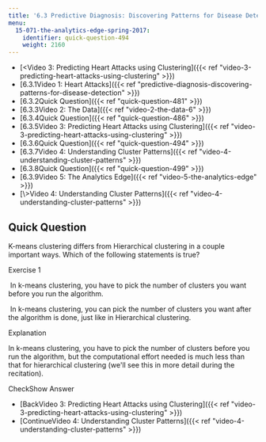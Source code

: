 ```yaml
---
title: '6.3 Predictive Diagnosis: Discovering Patterns for Disease Detection '
menu:
  15-071-the-analytics-edge-spring-2017:
    identifier: quick-question-494
    weight: 2160
---
```

*   [<Video 3: Predicting Heart Attacks using Clustering]({{< ref "video-3-predicting-heart-attacks-using-clustering" >}})
*   [6.3.1Video 1: Heart Attacks]({{< ref "predictive-diagnosis-discovering-patterns-for-disease-detection" >}})
*   [6.3.2Quick Question]({{< ref "quick-question-481" >}})
*   [6.3.3Video 2: The Data]({{< ref "video-2-the-data-6" >}})
*   [6.3.4Quick Question]({{< ref "quick-question-486" >}})
*   [6.3.5Video 3: Predicting Heart Attacks using Clustering]({{< ref "video-3-predicting-heart-attacks-using-clustering" >}})
*   [6.3.6Quick Question]({{< ref "quick-question-494" >}})
*   [6.3.7Video 4: Understanding Cluster Patterns]({{< ref "video-4-understanding-cluster-patterns" >}})
*   [6.3.8Quick Question]({{< ref "quick-question-499" >}})
*   [6.3.9Video 5: The Analytics Edge]({{< ref "video-5-the-analytics-edge" >}})
*   [\\>Video 4: Understanding Cluster Patterns]({{< ref "video-4-understanding-cluster-patterns" >}})

Quick Question
--------------

K-means clustering differs from Hierarchical clustering in a couple important ways. Which of the following statements is true?

Exercise 1

&nbsp;In k-means clustering, you have to pick the number of clusters you want before you run the algorithm.&nbsp;

&nbsp;In k-means clustering, you can pick the number of clusters you want after the algorithm is done, just like in Hierarchical clustering.&nbsp;

Explanation

In k-means clustering, you have to pick the number of clusters before you run the algorithm, but the computational effort needed is much less than that for hierarchical clustering (we'll see this in more detail during the recitation).

CheckShow Answer

*   [BackVideo 3: Predicting Heart Attacks using Clustering]({{< ref "video-3-predicting-heart-attacks-using-clustering" >}})
*   [ContinueVideo 4: Understanding Cluster Patterns]({{< ref "video-4-understanding-cluster-patterns" >}})